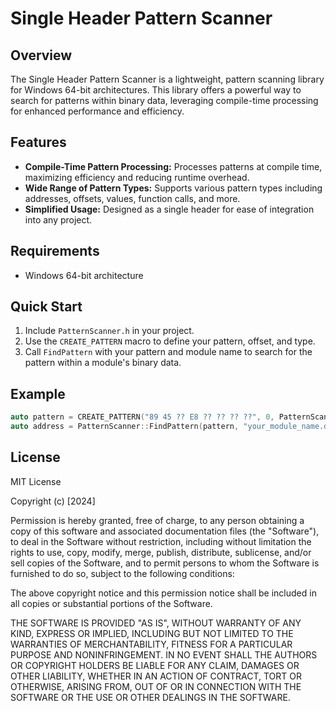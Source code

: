 # Single Header Pattern Scanner

## Overview
The Single Header Pattern Scanner is a lightweight, pattern scanning library for Windows 64-bit architectures. This library offers a powerful way to search for patterns within binary data, leveraging compile-time processing for enhanced performance and efficiency.

## Features
- **Compile-Time Pattern Processing:** Processes patterns at compile time, maximizing efficiency and reducing runtime overhead.
- **Wide Range of Pattern Types:** Supports various pattern types including addresses, offsets, values, function calls, and more.
- **Simplified Usage:** Designed as a single header for ease of integration into any project.

## Requirements
- Windows 64-bit architecture

## Quick Start
1. Include `PatternScanner.h` in your project.
2. Use the `CREATE_PATTERN` macro to define your pattern, offset, and type.
3. Call `FindPattern` with your pattern and module name to search for the pattern within a module's binary data.

## Example
```cpp
auto pattern = CREATE_PATTERN("89 45 ?? E8 ?? ?? ?? ??", 0, PatternScanner::PatternType::FUNCTION_CALL);
auto address = PatternScanner::FindPattern(pattern, "your_module_name.dll");
```

## License

MIT License

Copyright (c) [2024]

Permission is hereby granted, free of charge, to any person obtaining a copy
of this software and associated documentation files (the "Software"), to deal
in the Software without restriction, including without limitation the rights
to use, copy, modify, merge, publish, distribute, sublicense, and/or sell
copies of the Software, and to permit persons to whom the Software is
furnished to do so, subject to the following conditions:

The above copyright notice and this permission notice shall be included in all
copies or substantial portions of the Software.

THE SOFTWARE IS PROVIDED "AS IS", WITHOUT WARRANTY OF ANY KIND, EXPRESS OR
IMPLIED, INCLUDING BUT NOT LIMITED TO THE WARRANTIES OF MERCHANTABILITY,
FITNESS FOR A PARTICULAR PURPOSE AND NONINFRINGEMENT. IN NO EVENT SHALL THE
AUTHORS OR COPYRIGHT HOLDERS BE LIABLE FOR ANY CLAIM, DAMAGES OR OTHER
LIABILITY, WHETHER IN AN ACTION OF CONTRACT, TORT OR OTHERWISE, ARISING FROM,
OUT OF OR IN CONNECTION WITH THE SOFTWARE OR THE USE OR OTHER DEALINGS IN THE
SOFTWARE.

